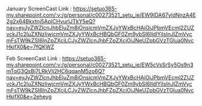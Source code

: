 January ScreenCast Link : https://setuo365-my.sharepoint.com/:v:/g/personal/c00273521_setu_ie/EW9IDA67yldNnzA4E2g2x64Bkxtnj5AplCHvurlJTkY5eQ?nav=eyJyZWZlcnJhbEluZm8iOnsicmVmZXJyYWxBcHAiOiJPbmVEcml2ZUZvckJ1c2luZXNzIiwicmVmZXJyYWxBcHBQbGF0Zm9ybSI6IldlYiIsInJlZmVycmFsTW9kZSI6InZpZXciLCJyZWZlcnJhbFZpZXciOiJNeUZpbGVzTGlua0NvcHkifX0&e=7fQKWZ

Feb ScreenCast Link : https://setuo365-my.sharepoint.com/:v:/g/personal/c00273521_setu_ie/EW5cVsSrSy5Os9n3mTqG3QsBj7LRkVlj2HC6qqanM5zo6Q?nav=eyJyZWZlcnJhbEluZm8iOnsicmVmZXJyYWxBcHAiOiJPbmVEcml2ZUZvckJ1c2luZXNzIiwicmVmZXJyYWxBcHBQbGF0Zm9ybSI6IldlYiIsInJlZmVycmFsTW9kZSI6InZpZXciLCJyZWZlcnJhbFZpZXciOiJNeUZpbGVzTGlua0NvcHkifX0&e=2eheyg
